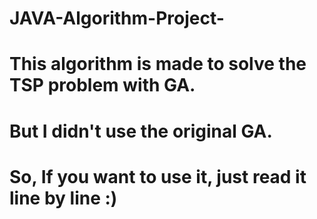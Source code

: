 ﻿# JAVA-Algorithm-Project-
 # This algorithm is made to solve the TSP problem with GA.
 # But I didn't use the original GA.
 # So, If you want to use it, just read it line by line :)
